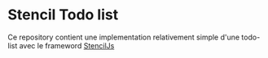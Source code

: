 # Stencil Todo list

Ce repository contient une implementation relativement simple d'une todo-list avec le frameword [StencilJs](https://github.com/ionic-team/stencil)